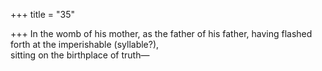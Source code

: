 +++
title = "35"

+++
In the womb of his mother, as the father of his father, having flashed  forth at the imperishable (syllable?),  
sitting on the birthplace of truth—  